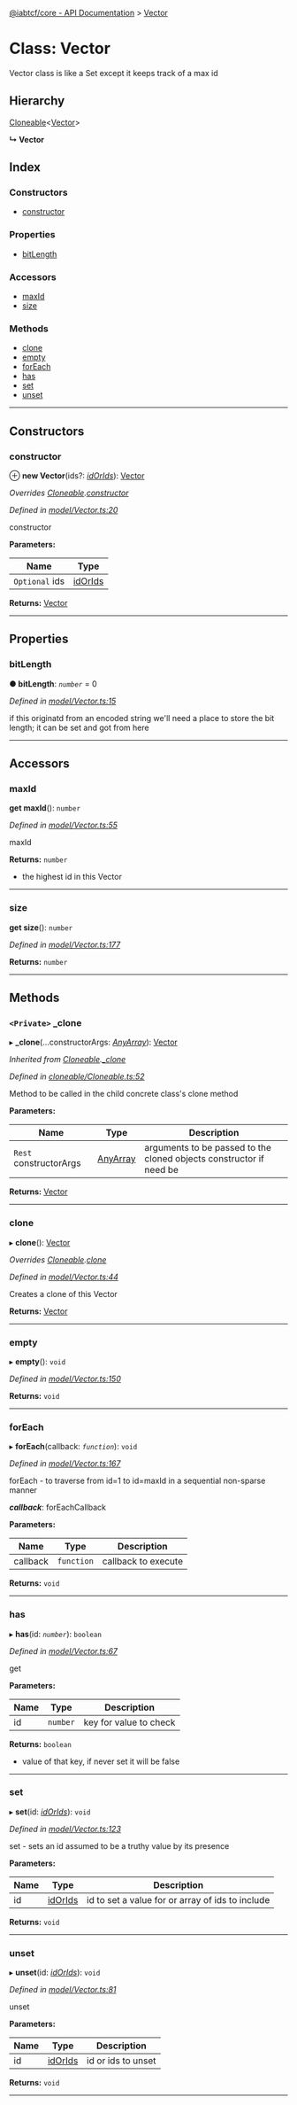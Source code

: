 [@iabtcf/core - API Documentation](../README.md) > [Vector](../classes/vector.md)

# Class: Vector

Vector class is like a Set except it keeps track of a max id

## Hierarchy

 [Cloneable](cloneable.md)<[Vector](vector.md)>

**↳ Vector**

## Index

### Constructors

* [constructor](vector.md#constructor)

### Properties

* [bitLength](vector.md#bitlength)

### Accessors

* [maxId](vector.md#maxid)
* [size](vector.md#size)

### Methods

* [clone](vector.md#clone)
* [empty](vector.md#empty)
* [forEach](vector.md#foreach)
* [has](vector.md#has)
* [set](vector.md#set)
* [unset](vector.md#unset)

---

## Constructors

<a id="constructor"></a>

###  constructor

⊕ **new Vector**(ids?: *[idOrIds](../#idorids)*): [Vector](vector.md)

*Overrides [Cloneable](cloneable.md).[constructor](cloneable.md#constructor)*

*Defined in [model/Vector.ts:20](https://github.com/chrispaterson/iabtcf/blob/aa3fc72/modules/core/src/model/Vector.ts#L20)*

constructor

**Parameters:**

| Name | Type |
| ------ | ------ |
| `Optional` ids | [idOrIds](../#idorids) |

**Returns:** [Vector](vector.md)

___

## Properties

<a id="bitlength"></a>

###  bitLength

**● bitLength**: *`number`* = 0

*Defined in [model/Vector.ts:15](https://github.com/chrispaterson/iabtcf/blob/aa3fc72/modules/core/src/model/Vector.ts#L15)*

if this originatd from an encoded string we'll need a place to store the bit length; it can be set and got from here

___

## Accessors

<a id="maxid"></a>

###  maxId

**get maxId**(): `number`

*Defined in [model/Vector.ts:55](https://github.com/chrispaterson/iabtcf/blob/aa3fc72/modules/core/src/model/Vector.ts#L55)*

maxId

**Returns:** `number`
*   the highest id in this Vector

___
<a id="size"></a>

###  size

**get size**(): `number`

*Defined in [model/Vector.ts:177](https://github.com/chrispaterson/iabtcf/blob/aa3fc72/modules/core/src/model/Vector.ts#L177)*

**Returns:** `number`

___

## Methods

<a id="_clone"></a>

### `<Private>` _clone

▸ **_clone**(...constructorArgs: *[AnyArray](../#anyarray)*): [Vector](vector.md)

*Inherited from [Cloneable](cloneable.md).[_clone](cloneable.md#_clone)*

*Defined in [cloneable/Cloneable.ts:52](https://github.com/chrispaterson/iabtcf/blob/aa3fc72/modules/core/src/cloneable/Cloneable.ts#L52)*

Method to be called in the child concrete class's clone method

**Parameters:**

| Name | Type | Description |
| ------ | ------ | ------ |
| `Rest` constructorArgs | [AnyArray](../#anyarray) |  arguments to be passed to the cloned objects constructor if need be |

**Returns:** [Vector](vector.md)

___
<a id="clone"></a>

###  clone

▸ **clone**(): [Vector](vector.md)

*Overrides [Cloneable](cloneable.md).[clone](cloneable.md#clone)*

*Defined in [model/Vector.ts:44](https://github.com/chrispaterson/iabtcf/blob/aa3fc72/modules/core/src/model/Vector.ts#L44)*

Creates a clone of this Vector

**Returns:** [Vector](vector.md)

___
<a id="empty"></a>

###  empty

▸ **empty**(): `void`

*Defined in [model/Vector.ts:150](https://github.com/chrispaterson/iabtcf/blob/aa3fc72/modules/core/src/model/Vector.ts#L150)*

**Returns:** `void`

___
<a id="foreach"></a>

###  forEach

▸ **forEach**(callback: *`function`*): `void`

*Defined in [model/Vector.ts:167](https://github.com/chrispaterson/iabtcf/blob/aa3fc72/modules/core/src/model/Vector.ts#L167)*

forEach - to traverse from id=1 to id=maxId in a sequential non-sparse manner

*__callback__*: forEachCallback

**Parameters:**

| Name | Type | Description |
| ------ | ------ | ------ |
| callback | `function` |  callback to execute |

**Returns:** `void`

___
<a id="has"></a>

###  has

▸ **has**(id: *`number`*): `boolean`

*Defined in [model/Vector.ts:67](https://github.com/chrispaterson/iabtcf/blob/aa3fc72/modules/core/src/model/Vector.ts#L67)*

get

**Parameters:**

| Name | Type | Description |
| ------ | ------ | ------ |
| id | `number` |  key for value to check |

**Returns:** `boolean`
*   value of that key, if never set it will be false

___
<a id="set"></a>

###  set

▸ **set**(id: *[idOrIds](../#idorids)*): `void`

*Defined in [model/Vector.ts:123](https://github.com/chrispaterson/iabtcf/blob/aa3fc72/modules/core/src/model/Vector.ts#L123)*

set - sets an id assumed to be a truthy value by its presence

**Parameters:**

| Name | Type | Description |
| ------ | ------ | ------ |
| id | [idOrIds](../#idorids) |  id to set a value for or array of ids to include |

**Returns:** `void`

___
<a id="unset"></a>

###  unset

▸ **unset**(id: *[idOrIds](../#idorids)*): `void`

*Defined in [model/Vector.ts:81](https://github.com/chrispaterson/iabtcf/blob/aa3fc72/modules/core/src/model/Vector.ts#L81)*

unset

**Parameters:**

| Name | Type | Description |
| ------ | ------ | ------ |
| id | [idOrIds](../#idorids) |  id or ids to unset |

**Returns:** `void`

___

